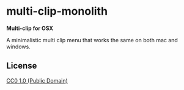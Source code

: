 # multi-clip-monolith

**Multi-clip for OSX**

A minimalistic multi clip menu that works the same on both mac and windows.


## License

[CC0 1.0 (Public Domain)](LICENSE.md)
